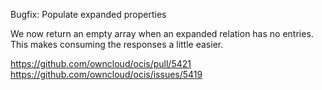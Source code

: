 Bugfix: Populate expanded properties

We now return an empty array when an expanded relation has no entries. This makes consuming the responses a little easier.

https://github.com/owncloud/ocis/pull/5421
https://github.com/owncloud/ocis/issues/5419